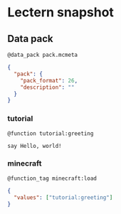 # Lectern snapshot

## Data pack

`@data_pack pack.mcmeta`

```json
{
  "pack": {
    "pack_format": 26,
    "description": ""
  }
}
```

### tutorial

`@function tutorial:greeting`

```mcfunction
say Hello, world!
```

### minecraft

`@function_tag minecraft:load`

```json
{
  "values": ["tutorial:greeting"]
}
```
